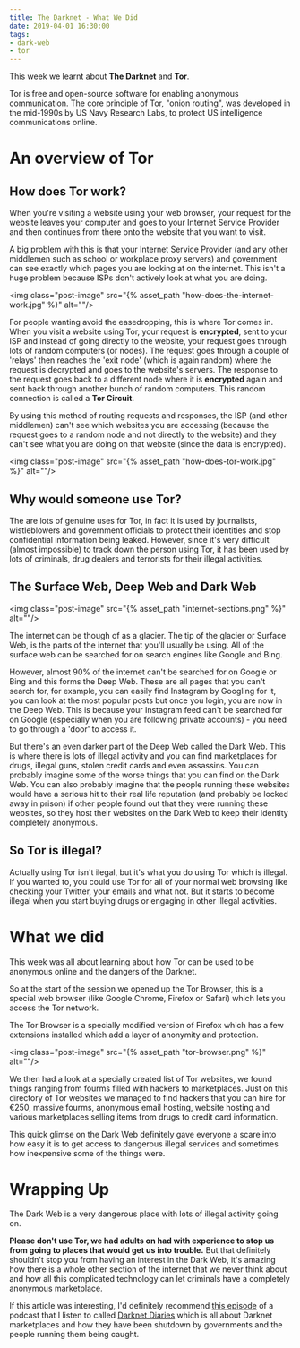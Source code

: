 ```yaml
---
title: The Darknet - What We Did
date: 2019-04-01 16:30:00
tags:
- dark-web
- tor
---
```

This week we learnt about **The Darknet** and **Tor**.

Tor is free and open-source software for enabling anonymous communication. The core principle of Tor, "onion routing", was developed in the mid-1990s by US Navy Research Labs, to protect US intelligence communications online.

# An overview of Tor

## How does Tor work?

When you're visiting a website using your web browser, your request for the website leaves your computer and goes to your Internet Service Provider and then continues from there onto the website that you want to visit.

A big problem with this is that your Internet Service Provider (and any other middlemen such as school or workplace proxy servers) and government can see exactly which pages you are looking at on the internet. This isn't a huge problem because ISPs don't actively look at what you are doing.

<img class="post-image" src="{% asset_path "how-does-the-internet-work.jpg" %}" alt=""/>

For people wanting avoid the easedropping, this is where Tor comes in. When you visit a website using Tor, your request is **encrypted**, sent to your ISP and instead of going directly to the website, your request goes through lots of random computers (or nodes). The request goes through a couple of 'relays' then reaches the 'exit node' (which is again random) where the request is decrypted and goes to the website's servers. The response to the request goes back to a different node where it is **encrypted** again and sent back through another bunch of random computers. This random connection is called a **Tor Circuit**.

By using this method of routing requests and responses, the ISP (and other middlemen) can't see which websites you are accessing (because the request goes to a random node and not directly to the website) and they can't see what you are doing on that website (since the data is encrypted).

<img class="post-image" src="{% asset_path "how-does-tor-work.jpg" %}" alt=""/>

## Why would someone use Tor?

The are lots of genuine uses for Tor, in fact it is used by journalists, wistleblowers and government officials to protect their identities and stop confidential information being leaked. However, since it's very difficult (almost impossible) to track down the person using Tor, it has been used by lots of criminals, drug dealers and terrorists for their illegal activities.

## The Surface Web, Deep Web and Dark Web

<img class="post-image" src="{% asset_path "internet-sections.png" %}" alt=""/>

The internet can be though of as a glacier. The tip of the glacier or Surface Web, is the parts of the internet that you'll usually be using. All of the surface web can be searched for on search engines like Google and Bing.

However, almost 90% of the internet can't be searched for on Google or Bing and this forms the Deep Web. These are all pages that you can't search for, for example, you can easily find Instagram by Googling for it, you can look at the most popular posts but once you login, you are now in the Deep Web. This is because your Instagram feed can't be searched for on Google (especially when you are following private accounts) - you need to go through a 'door' to access it.

But there's an even darker part of the Deep Web called the Dark Web. This is where there is lots of illegal activity and you can find marketplaces for drugs, illegal guns, stolen credit cards and even assassins. You can probably imagine some of the worse things that you can find on the Dark Web. You can also probably imagine that the people running these websites would have a serious hit to their real life reputation (and probably be locked away in prison) if other people found out that they were running these websites, so they host their websites on the Dark Web to keep their identity completely anonymous.

## So Tor is illegal?

Actually using Tor isn't ilegal, but it's what you do using Tor which is illegal. If you wanted to, you could use Tor for all of your normal web browsing like checking your Twitter, your emails and what not. But it starts to become illegal when you start buying drugs or engaging in other illegal activities.

# What we did

This week was all about learning about how Tor can be used to be anonymous online and the dangers of the Darknet.

So at the start of the session we opened up the Tor Browser, this is a special web browser (like Google Chrome, Firefox or Safari) which lets you access the Tor network.

The Tor Browser is a specially modified version of Firefox which has a few extensions installed which add a layer of anonymity and protection.

<img class="post-image" src="{% asset_path "tor-browser.png" %}" alt=""/>

We then had a look at a specially created list of Tor websites, we found things ranging from fourms filled with hackers to marketplaces. Just on this directory of Tor websites we managed to find hackers that you can hire for €250, massive fourms, anonymous email hosting, website hosting and various marketplaces selling items from drugs to credit card information.

This quick glimse on the Dark Web definitely gave everyone a scare into how easy it is to get access to dangerous illegal services and sometimes how inexpensive some of the things were.

# Wrapping Up

The Dark Web is a very dangerous place with lots of illegal activity going on.

**Please don't use Tor, we had adults on had with experience to stop us from going to places that would get us into trouble.** But that definitely shouldn't stop you from having an interest in the Dark Web, it's amazing how there is a whole other section of the internet that we never think about and how all this complicated technology can let criminals have a completely anonymous marketplace.

If this article was interesting, I'd definitely recommend [this episode](https://darknetdiaries.com/episode/24/) of a podcast that I listen to called [Darknet Diaries](https://darknetdiaries.com/) which is all about Darknet marketplaces and how they have been shutdown by governments and the people running them being caught.